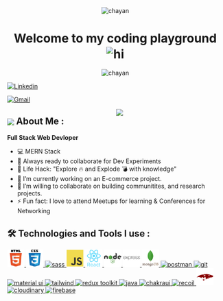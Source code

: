 <div align="center" > 
  <img src="https://user-images.githubusercontent.com/74038190/213910845-af37a709-8995-40d6-be59-724526e3c3d7.gif" alt="chayan" width="300"/> 
</div>

<h1 align="center">Welcome to my coding playground  <img src="https://user-images.githubusercontent.com/74038190/215283039-83bf4f37-3fe5-4d25-a42a-249d1a7e9e4f.gif" alt="hi" align="center" width="80"/> </h1>

<div align="center "> 
  <img src="https://komarev.com/ghpvc/?username=chayanrastogi&label=Visitors&color=B125EA&style=for-the-badge " alt="chayan" /> 
</div>

[![Linkedin](https://img.shields.io/badge/Linkedin-chayanrastogi-brightgreen?logo=linkedin&style=social)](https://www.linkedin.com/in/chayanrastogi88/)

[![Gmail](https://img.shields.io/badge/Gmail-cp.chayanrastogi@gmail.com-brightgreen?logo=gmail&style=social)](mailto:cp.chayanrastogi@gmail.com)

<img align='right' src="https://github-readme-stats.vercel.app/api/top-langs?username=chayanrastogi&show_icons=true&locale=en&layout=compact" width="250">

## <img align="center" src="https://media.giphy.com/media/WUlplcMpOCEmTGBtBW/giphy.gif" width="40"> **About Me :** 

**Full Stack Web Devloper**
- 💻 MERN Stack
- 🚀 Always ready to collaborate for Dev Experiments
- 🎯 Life Hack: "Explore 🔥 and Explode 💣 with knowledge"
- 🔭 I’m currently working on an E-commerce project.
- 👯 I’m willing to collaborate on building communitites, and research projects.
- ⚡ Fun fact: I love to attend Meetups for learning & Conferences for Networking
  
<h2 align="left">🛠️ Technologies and Tools I use :</h2>
<p align="left">
    <a href="https://www.w3.org/html/" target="_blank"> <img src="https://raw.githubusercontent.com/devicons/devicon/master/icons/html5/html5-original-wordmark.svg" alt="html5" width="40" height="40"/> </a>
    <a href="https://www.w3schools.com/css/" target="_blank"> <img src="https://raw.githubusercontent.com/devicons/devicon/master/icons/css3/css3-original-wordmark.svg" alt="css3" width="40" height="40"/> </a>
<a href="https://getbootstrap.com/" target="_blank"> <img src="https://getbootstrap.com/docs/5.3/assets/brand/bootstrap-logo-shadow.png" alt="sass" width="40" height="40"/> </a>
    <a href="https://developer.mozilla.org/en-US/docs/Web/JavaScript" target="_blank"> <img src="https://raw.githubusercontent.com/devicons/devicon/master/icons/javascript/javascript-original.svg" alt="javascript" width="40" height="40"/> </a>
<a href="https://reactjs.org/" target="_blank"> <img src="https://raw.githubusercontent.com/devicons/devicon/master/icons/react/react-original-wordmark.svg" alt="react" width="40" height="40"/> </a>
      <a href="https://nodejs.org" target="_blank"> <img src="https://raw.githubusercontent.com/devicons/devicon/master/icons/nodejs/nodejs-original-wordmark.svg" alt="nodejs" width="40" height="40"/> </a>
    <a href="https://expressjs.com" target="_blank"> <img src="https://raw.githubusercontent.com/devicons/devicon/master/icons/express/express-original-wordmark.svg" alt="express" width="40" height="40"/> </a>
    <a href="https://www.mongodb.com/" target="_blank"> <img src="https://raw.githubusercontent.com/devicons/devicon/master/icons/mongodb/mongodb-original-wordmark.svg" alt="mongodb" width="40" height="40"/> </a>
<a href="https://www.postman.com/" target="_blank"> <img src="https://www.vectorlogo.zone/logos/getpostman/getpostman-icon.svg" alt="postman" width="40" height="40"/> </a>
<a href="https://git-scm.com/" target="_blank"> <img src="https://www.vectorlogo.zone/logos/git-scm/git-scm-icon.svg" alt="git" width="40" height="40"/> </a>
<a href="https://mui.com/material-ui/" target="_blank"> <img src="https://mui.com/static/logo.png" alt="material ui" width="40" height="40"/> </a>
 <a href="https://tailwindcss.com/" target="_blank"> <img src="https://d3mxt5v3yxgcsr.cloudfront.net/courses/7443/course_7443_image.jpg" alt="tailwind" width="40" height="40"/> </a>
   <a href="https://redux-toolkit.js.org/" target="_blank"> <img src="https://redux-toolkit.js.org/img/redux_white.svg" alt="redux toolkit" width="40" height="40"/> </a>
  <a href="https://www.java.com/en/" target="_blank"> <img src="https://banner2.cleanpng.com/20181122/krs/kisspng-java-programming-language-selenium-computer-softwa-july-2-16-halab-4-dev-5bf78387a7bb41.028192901542947719687.jpg" alt="java" width="40" height="40"/> </a>
   <a href="https://chakra-ui.com/" target="_blank"> <img src="https://camo.githubusercontent.com/d5795bb8676d3cde9e4d19120a5697b379b2ea95bda265701509f44bd2e35663/68747470733a2f2f7777772e68617070796c69666563726561746f72732e636f6d2f77702f77702d636f6e74656e742f75706c6f6164732f323032322f30362f6368616b72612d75695f7469746c65322d343030783430302e706e67" alt="chakraui" width="40" height="40"/> </a>
    <a href="https://recoiljs.org/" target="_blank"> <img src="https://pbs.twimg.com/profile_images/1377116487933030410/kyyHFjc2_400x400.jpg" alt="recoil" width="40" height="40"/> </a>
     <a href="https://mongoosejs.com/" target="_blank"> <img src="https://raw.githubusercontent.com/github/explore/80688e429a7d4ef2fca1e82350fe8e3517d3494d/topics/mongoose/mongoose.png" alt="mongoose" width="40" height="40"/> </a>
      <a href="https://cloudinary.com/" target="_blank"> <img src="https://banner2.cleanpng.com/20180426/yce/kisspng-cloudinary-computer-software-software-as-a-service-5ae2211173ebf6.3513513815247690414748.jpg" alt="cloudinary" width="40" height="40"/> </a>  
 <a href="https://firebase.google.com/" target="_blank"> <img src="https://www.vectorlogo.zone/logos/firebase/firebase-icon.svg" alt="firebase" width="40" height="40"/> </a>
</p>
